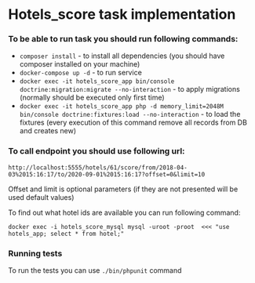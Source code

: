 # Hotels_score task implementation

### To be able to run task you should run following commands:

* ```composer install``` - to install all dependencies (you should have composer installed on your machine)
* ```docker-compose up -d``` - to run service
* ```docker exec -it hotels_score_app bin/console  doctrine:migration:migrate --no-interaction``` - to apply migrations
(normally should be executed only first time)
* ```docker exec -it hotels_score_app php -d memory_limit=2048M bin/console doctrine:fixtures:load --no-interaction``` - to load the fixtures
(every execution of this command remove all records from DB and creates new)


### To call endpoint you should use following url:
```http://localhost:5555/hotels/61/score/from/2018-04-03%2015:16:17/to/2020-09-01%2015:16:17?offset=0&limit=10```

Offset and limit is optional parameters (if they are not presented will be used default values)

To find out what hotel ids are available you can run following command:

```docker exec -i hotels_score_mysql mysql -uroot -proot  <<< "use hotels_app; select * from hotel;"```

### Running tests
To run the tests you can use ```./bin/phpunit``` command
